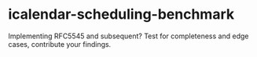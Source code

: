 # icalendar-scheduling-benchmark
Implementing RFC5545 and subsequent? Test for completeness and edge cases, contribute your findings.
